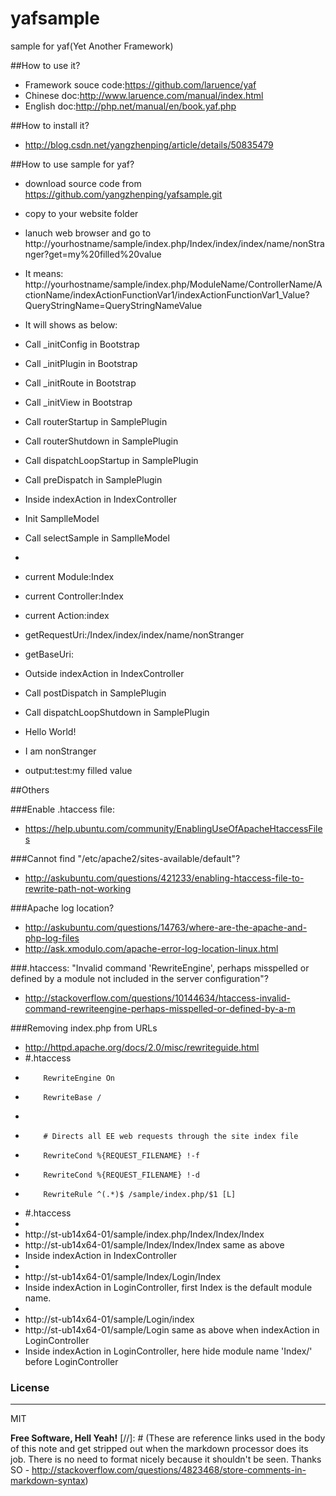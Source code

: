 # yafsample
sample for yaf(Yet Another Framework)

##How to use it?
  - Framework souce code:https://github.com/laruence/yaf
  - Chinese doc:http://www.laruence.com/manual/index.html
  - English doc:http://php.net/manual/en/book.yaf.php

##How to install it?
  - http://blog.csdn.net/yangzhenping/article/details/50835479

##How to use sample for yaf?
  - download source code from https://github.com/yangzhenping/yafsample.git
  - copy to your website folder
  - lanuch web browser and go to http://yourhostname/sample/index.php/Index/index/index/name/nonStranger?get=my%20filled%20value
  - It means: http://yourhostname/sample/index.php/ModuleName/ControllerName/ActionName/indexActionFunctionVar1/indexActionFunctionVar1_Value?QueryStringName=QueryStringNameValue

  - It will shows as below:
  - Call _initConfig in Bootstrap
  - Call _initPlugin in Bootstrap
  - Call _initRoute in Bootstrap
  - Call _initView in Bootstrap
  - Call routerStartup in SamplePlugin
  - Call routerShutdown in SamplePlugin
  - Call dispatchLoopStartup in SamplePlugin
  - Call preDispatch in SamplePlugin
  - Inside indexAction in IndexController
  - Init SamplleModel
  - Call selectSample in SamplleModel
  - 
  - current Module:Index
  - current Controller:Index
  - current Action:index
  - getRequestUri:/Index/index/index/name/nonStranger
  - getBaseUri:
  - Outside indexAction in IndexController
  - Call postDispatch in SamplePlugin
  - Call dispatchLoopShutdown in SamplePlugin
  - Hello World!
  - I am nonStranger
  - output:test:my filled value

##Others

###Enable .htaccess file:
  - https://help.ubuntu.com/community/EnablingUseOfApacheHtaccessFiles

###Cannot find "/etc/apache2/sites-available/default"?
  - http://askubuntu.com/questions/421233/enabling-htaccess-file-to-rewrite-path-not-working

###Apache log location?
  - http://askubuntu.com/questions/14763/where-are-the-apache-and-php-log-files
  - http://ask.xmodulo.com/apache-error-log-location-linux.html

###.htaccess: "Invalid command 'RewriteEngine', perhaps misspelled or defined by a module not included in the server configuration"?
  - http://stackoverflow.com/questions/10144634/htaccess-invalid-command-rewriteengine-perhaps-misspelled-or-defined-by-a-m

###Removing index.php from URLs
  - http://httpd.apache.org/docs/2.0/misc/rewriteguide.html
  - #.htaccess
  -         RewriteEngine On
  -         RewriteBase /
  - 
  -         # Directs all EE web requests through the site index file
  -         RewriteCond %{REQUEST_FILENAME} !-f
  -         RewriteCond %{REQUEST_FILENAME} !-d
  -         RewriteRule ^(.*)$ /sample/index.php/$1 [L]
  - #.htaccess
  - 
  - http://st-ub14x64-01/sample/index.php/Index/Index/Index
  - http://st-ub14x64-01/sample/Index/Index/Index same as above
  - Inside indexAction in IndexController
  - 
  - http://st-ub14x64-01/sample/Index/Login/Index
  - Inside indexAction in LoginController, first Index is the default module name.
  - 
  - http://st-ub14x64-01/sample/Login/index
  - http://st-ub14x64-01/sample/Login same as above when indexAction in LoginController
  - Inside indexAction in LoginController, here hide module name 'Index/' before LoginController 

### License

----

MIT



**Free Software, Hell Yeah!**
[//]: # (These are reference links used in the body of this note and get stripped out when the markdown processor does its job. There is no need to format nicely because it shouldn't be seen. Thanks SO - http://stackoverflow.com/questions/4823468/store-comments-in-markdown-syntax)
